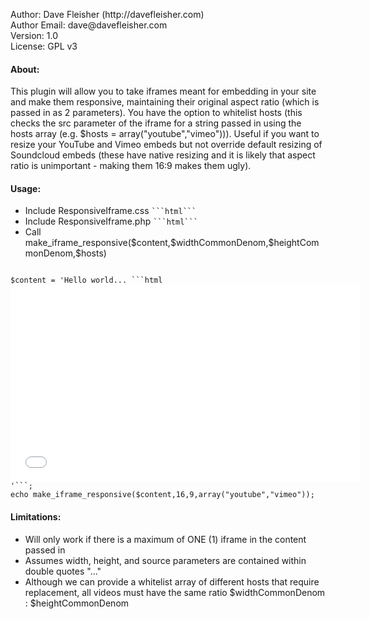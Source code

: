 <p>Author: Dave Fleisher (http://davefleisher.com)<br/>
Author Email: dave@davefleisher.com<br/>
Version: 1.0<br/>
License: GPL v3</p>

<h4>About:</h4>
<p>This plugin will allow you to take iframes meant for embedding in your site and make them responsive, maintaining their original aspect ratio (which is passed in as 2 parameters). You have the option to whitelist hosts (this checks the src parameter of the iframe for a string passed in using the hosts array (e.g. $hosts = array("youtube","vimeo"))). Useful if you want to resize your YouTube and Vimeo embeds but not override default resizing of Soundcloud embeds (these have native resizing and it is likely that aspect ratio is unimportant - making them 16:9 makes them ugly).</p>

<h4>Usage:</h4>
<ul>
<li>Include ResponsiveIframe.css <code>```html<link rel="stylesheet" type="text/css" href="path/to/ResponsiveIframe.css"/>```</code></li>
<li>Include ResponsiveIframe.php <code>```html<?php require_once('path/to/ResponsiveIframe.php'); ?>```</code></li>
<li>Call make_iframe_responsive($content,$widthCommonDenom,$heightCommonDenom,$hosts)</li>
</ul>

<code>
$content = 'Hello world... ```html<iframe width="560" height="315" src="//www.youtube.com/embed/jofNR_WkoCE" frameborder="0" allowfullscreen></iframe>'```;
echo make_iframe_responsive($content,16,9,array("youtube","vimeo"));
</code>

<h4>Limitations:</h4>
<ul>
<li>Will only work if there is a maximum of ONE (1) iframe in the content passed in</li>
<li>Assumes width, height, and source parameters are contained within double quotes "..."</li>
<li>Although we can provide a whitelist array of different hosts that require replacement, all videos must have the same ratio $widthCommonDenom : $heightCommonDenom</li>
</ul>